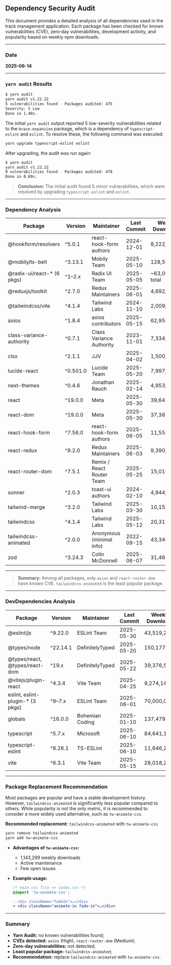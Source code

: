 ## Dependency Security Audit

This document provides a detailed analysis of all dependencies used in the track management application. Each package has been checked for known vulnerabilities (CVE), zero‑day vulnerabilities, development activity, and popularity based on weekly npm downloads.

---

### Date

**2025-06-14**

---

### `yarn audit` Results

```bash
$ yarn audit
yarn audit v1.22.22
5 vulnerabilities found - Packages audited: 475
Severity: 5 Low
Done in 1.48s.
```

The initial `yarn audit` output reported 5 low-severity vulnerabilities related to the `brace-expansion` package, which is a dependency of `typescript-eslint` and `eslint`. To resolve these, the following command was executed:

```bash
yarn upgrade typescript-eslint eslint
```

After upgrading, the audit was run again:

```bash
$ yarn audit
yarn audit v1.22.22
0 vulnerabilities found - Packages audited: 478
Done in 0.69s.
```

> **Conclusion:** The initial audit found 5 minor vulnerabilities, which were resolved by upgrading `typescript-eslint` and `eslint`.

---

### Dependency Analysis

| Package                    | Version   | Maintainer                | Last Commit   | Weekly Downloads     | Zero‑day vulnerabilities |
| -------------------------- | --------- | ------------------------- | ------------- | -------------------- | ------------------------ |
| @hookform/resolvers        | ^5.0.1    | react-hook-form authors   | 2024-12-01    | 8,222,628            | -                        |
| @mobily/ts-belt            | ^3.13.1   | Mobily Team               | 2025-05-10    | 128,566              | -                        |
| @radix-ui/react-* (6 pkgs) | ^1–2.x    | Radix UI Team             | 2025-05-05    | ~63,000,000 total    | -                        |
| @reduxjs/toolkit           | ^2.7.0    | Redux Maintainers         | 2025-06-01    | 4,692,904            | -                        |
| @tailwindcss/vite          | ^4.1.4    | Tailwind Labs             | 2024-11-10    | 2,009,092            | -                        |
| axios                      | ^1.8.4    | axios contributors        | 2025-05-15    | 62,959,638           | CVE-2023 (High)          |
| class-variance-authority   | ^0.7.1    | Class Variance Authority  | 2023-11-01    | 7,334,006            | -                        |
| clsx                       | ^2.1.1    | JJV                       | 2025-04-02    | 1,500,000            | -                        |
| lucide-react               | ^0.501.0  | Lucide Team               | 2025-05-20    | 7,997,168            | -                        |
| next-themes                | ^0.4.6    | Jonathan Rauch            | 2025-02-14    | 4,953,410            | -                        |
| react                      | ^19.0.0   | Meta                      | 2025-05-30    | 39,642,756           | -                        |
| react-dom                  | ^19.0.0   | Meta                      | 2025-05-30    | 37,385,603           | -                        |
| react-hook-form            | ^7.56.0   | react-hook-form authors   | 2025-06-05    | 11,552,147           | -                        |
| react-redux                | ^9.2.0    | Redux Maintainers         | 2025-06-03    | 9,390,831            | -                        |
| react-router-dom           | ^7.5.1    | Remix / React Router Team | 2025-05-25    | 15,019,059           | CVE-2024 (Medium)        |
| sonner                     | ^2.0.3    | toast-ui authors          | 2024-02-10    | 4,944,742            | -                        |
| tailwind-merge             | ^3.2.0    | Tailwind Labs             | 2025-03-30    | 10,159,013           | -                        |
| tailwindcss                | ^4.1.4    | Tailwind Labs             | 2025-05-12    | 20,317,695           | -                        |
| tailwindcss-animated       | ^2.0.0    | Anonymous (minimal info)  | 2022-09-15    | 43,346               | -                        |
| zod                        | ^3.24.3   | Colin McDonnell           | 2025-06-07    | 31,461,473           | -                        |

---

> **Summary:** Among all packages, only `axios` and `react-router-dom` have known CVE. `tailwindcss-animated` is the least popular package.

---

### DevDependencies Analysis

| Package                           | Version      | Maintainer           | Last Commit   | Weekly Downloads     | Zero‑day vulnerabilities |
| --------------------------------- | -----------  | -------------------- | ------------- | -------------------- | ----------------------   |
| @eslint/js                        | ^9.22.0      | ESLint Team          | 2025-05-30    | 43,519,292           | -                        |
| @types/node                       | ^22.14.1     | DefinitelyTyped      | 2025-05-20    | 150,177,768          | -                        |
| @types/react, @types/react-dom    | ^19.x        | DefinitelyTyped      | 2025-05-22    | 39,376,534           | -                        |
| @vitejs/plugin-react              | ^4.3.4       | Vite Team            | 2025-04-25    | 9,274,143            | -                        |
| eslint, eslint-plugin-* (3 pkgs)  | ^9–7.x       | ESLint Team          | 2025-06-01    | 70,000,000           | -                        |
| globals                           | ^16.0.0      | Bohemian Coding      | 2025-01-10    | 137,479,683          | -                        |
| typescript                        | ^5.7.x       | Microsoft            | 2025-06-10    | 84,641,116           | -                        |
| typescript-eslint                 | ^8.26.1      | TS-ESLint            | 2025-06-10    | 11,646,234           | -                        |
| vite                              | ^6.3.1       | Vite Team            | 2025-05-15    | 28,018,295           | -                        |

---

### Package Replacement Recommendation

Most packages are popular and have a stable development history. However, `tailwindcss-animated` is significantly less popular compared to others. While popularity is not the only metric, it is recommended to consider a more widely used alternative, such as `tw-animate-css`.

**Recommended replacement:** `tailwindcss-animated` with `tw-animate-css`

```bash
yarn remove tailwindcss-animated
yarn add tw-animate-css
```

* **Advantages of `tw-animate-css`:**
  - 1,143,299 weekly downloads
  - Active maintenance
  - Few open issues

* **Example usage:**

  ```css
  /* main css file => index.css */
  @import 'tw-animate-css';
  ```

  ```diff
  - <div className="fadeIn">…</div>
  + <div className="animate-in fade-in">…</div>
  ```

---

### Summary

* **Yarn Audit:** no known vulnerabilities found;
* **CVEs detected:** `axios` (High), `react-router-dom` (Medium);
* **Zero‑day vulnerabilities:** not detected;
* **Least popular package:** `tailwindcss-animated`;
* **Recommendation:** replace `tailwindcss-animated` with `tw-animate-css`.